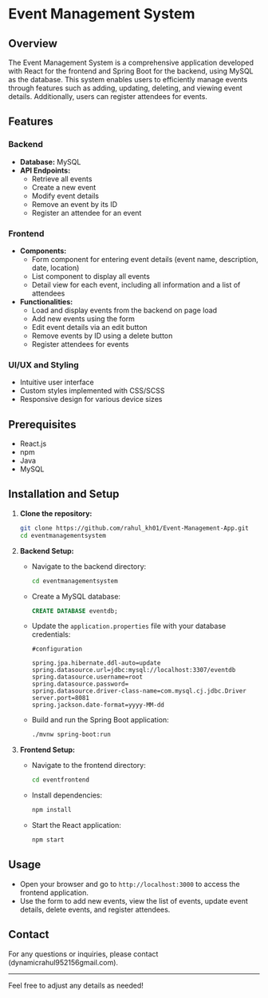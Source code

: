 
# Event Management System

## Overview
The Event Management System is a comprehensive application developed with React for the frontend and Spring Boot for the backend, using MySQL as the database. This system enables users to efficiently manage events through features such as adding, updating, deleting, and viewing event details. Additionally, users can register attendees for events.

## Features
### Backend
- **Database:** MySQL
- **API Endpoints:**
  - Retrieve all events
  - Create a new event
  - Modify event details
  - Remove an event by its ID
  - Register an attendee for an event

### Frontend
- **Components:**
  - Form component for entering event details (event name, description, date, location)
  - List component to display all events
  - Detail view for each event, including all information and a list of attendees
- **Functionalities:**
  - Load and display events from the backend on page load
  - Add new events using the form
  - Edit event details via an edit button
  - Remove events by ID using a delete button
  - Register attendees for events

### UI/UX and Styling
- Intuitive user interface
- Custom styles implemented with CSS/SCSS
- Responsive design for various device sizes

## Prerequisites
- React.js
- npm
- Java
- MySQL

## Installation and Setup
1. **Clone the repository:**
    ```bash
    git clone https://github.com/rahul_kh01/Event-Management-App.git
    cd eventmanagementsystem
    ```

2. **Backend Setup:**
    - Navigate to the backend directory:
      ```bash
      cd eventmanagementsystem
      ```
    - Create a MySQL database:
      ```sql
      CREATE DATABASE eventdb;
      ```
    - Update the `application.properties` file with your database credentials:
      ```properties
      #configuration
      
      spring.jpa.hibernate.ddl-auto=update
      spring.datasource.url=jdbc:mysql://localhost:3307/eventdb
      spring.datasource.username=root
      spring.datasource.password=
      spring.datasource.driver-class-name=com.mysql.cj.jdbc.Driver
      server.port=8081
      spring.jackson.date-format=yyyy-MM-dd
      ```
    - Build and run the Spring Boot application:
      ```bash
      ./mvnw spring-boot:run
      ```

3. **Frontend Setup:**
    - Navigate to the frontend directory:
      ```bash
      cd eventfrontend
      ```
    - Install dependencies:
      ```bash
      npm install
      ```
    - Start the React application:
      ```bash
      npm start
      ```

## Usage
- Open your browser and go to `http://localhost:3000` to access the frontend application.
- Use the form to add new events, view the list of events, update event details, delete events, and register attendees.

## Contact
For any questions or inquiries, please contact (dynamicrahul952156gmail.com).

---

Feel free to adjust any details as needed!